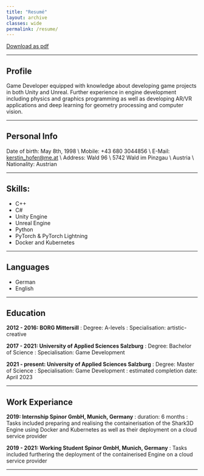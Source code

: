 ```yaml
---
title: "Resumé"
layout: archive
classes: wide
permalink: /resume/
---
```

<a href="/assets/data/resume_hofer_kerstin.pdf" class="btn btn--primary">Download as pdf</a>

---

## Profile

Game Developer equipped with knowledge about developing game projects in 
both Unity and Unreal. Further experience in engine development including 
physics and graphics programming as well as developing AR/VR applications and 
deep learning for geometry processing and computer vision.

---

## Personal Info

Date of birth: May 8th, 1998 \\
Mobile: +43 680 3044856 \\
E-Mail: kerstin_hofer@me.at \\
Address: Wald 96 \\
         5742 Wald im Pinzgau \\
         Austria \\
Nationality: Austrian

---

## Skills:

  * C++
  * C#
  * Unity Engine
  * Unreal Engine
  * Python
  * PyTorch & PyTorch Lightning
  * Docker and Kubernetes
    
---
   
## Languages

  * German
  * English

---

## Education

**2012 - 2016:     BORG Mittersill**
:   Degree: A-levels
:   Specialisation: artistic-creative
<br/>

**2017 - 2021:     University of Applied Sciences Salzburg**
:   Degree: Bachelor of Science
:   Specialisation: Game Development
<br/>

**2021 - present:  University of Applied Sciences Salzburg**
:   Degree: Master of Science
:   Specialisation: Game Development
:   estimated completion date: April 2023

---

## Work Experiance

**2019:            Internship Spinor GmbH, Munich, Germany**
:   duration: 6 months
:   Tasks included preparing and realising the containerisation of the Shark3D Engine using Docker and Kubernetes as well as their deployment on a cloud service provider
<br/>

**2019 - 2021:     Working Student Spinor GmbH, Munich, Germany**
:   Tasks included furthering the deployment of the containerised Engine on a cloud service provider

---